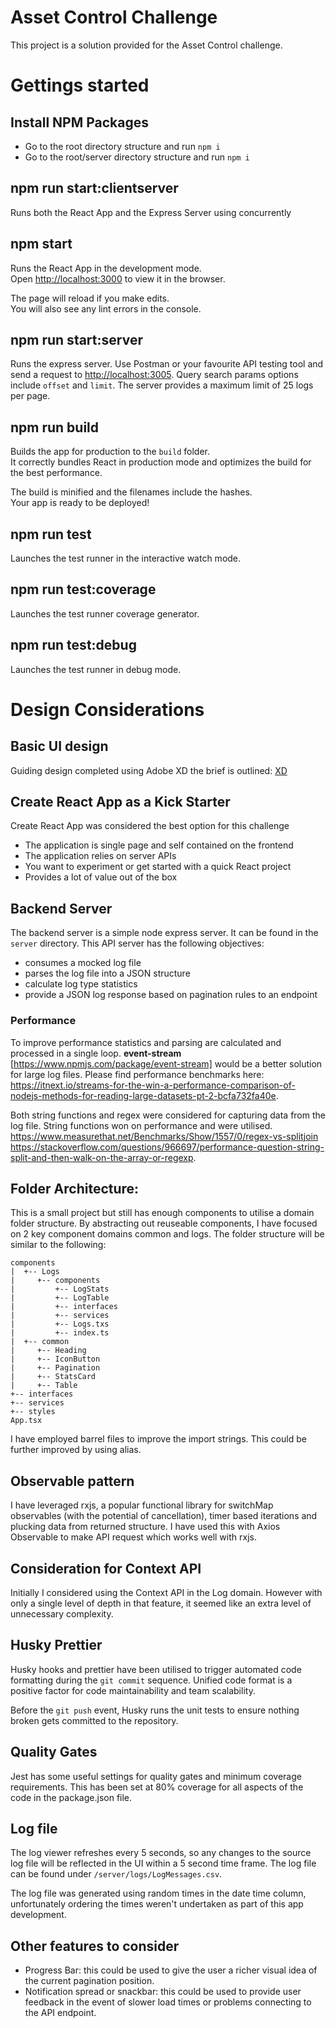 # Asset Control Challenge

This project is a solution provided for the Asset Control challenge.

# Gettings started

## Install NPM Packages

- Go to the root directory structure and run `npm i`
- Go to the root/server directory structure and run `npm i`

## npm run start:clientserver

Runs both the React App and the Express Server using concurrently

## npm start

Runs the React App in the development mode.<br />
Open [http://localhost:3000](http://localhost:3000) to view it in the browser.

The page will reload if you make edits.<br />
You will also see any lint errors in the console.

## npm run start:server

Runs the express server.  Use Postman or your favourite API testing tool and send a request to [http://localhost:3005](http://localhost:3005).  Query search params options include `offset` and `limit`.  The server provides a maximum limit of 25 logs per page.

## npm run build

Builds the app for production to the `build` folder.<br />
It correctly bundles React in production mode and optimizes the build for the best performance.

The build is minified and the filenames include the hashes.<br />
Your app is ready to be deployed!

## npm run test

Launches the test runner in the interactive watch mode.<br />

## npm run test:coverage

Launches the test runner coverage generator.<br />

## npm run test:debug

Launches the test runner in debug mode.<br />

# Design Considerations

## Basic UI design

Guiding design completed using Adobe XD the brief is outlined: <a target="_blank" href="https://xd.adobe.com/view/95f2db46-71fc-47dc-b3fc-6c0575721340-c0a1/">XD</a>

## Create React App as a Kick Starter 

Create React App was considered the best option for this challenge

- The application is single page and self contained on the frontend
- The application relies on server APIs
- You want to experiment or get started with a quick React project 
- Provides a lot of value out of the box

## Backend Server

The backend server is a simple node express server.  It can be found in the `server` directory.  This API server has the following objectives:

- consumes a mocked log file
- parses the log file into a JSON structure
- calculate log type statistics
- provide a JSON log response based on pagination rules to an endpoint

### Performance

To improve performance statistics and parsing are calculated and processed in a single loop.  **event-stream** [https://www.npmjs.com/package/event-stream] would be a better solution for large log files.  Please find performance benchmarks here: https://itnext.io/streams-for-the-win-a-performance-comparison-of-nodejs-methods-for-reading-large-datasets-pt-2-bcfa732fa40e.

Both string functions and regex were considered for capturing data from the log file.  String functions won on performance and were utilised. https://www.measurethat.net/Benchmarks/Show/1557/0/regex-vs-splitjoin https://stackoverflow.com/questions/966697/performance-question-string-split-and-then-walk-on-the-array-or-regexp.

## Folder Architecture:

This is a small project but still has enough components to utilise a domain folder structure.  By abstracting out reuseable components, I have focused on 2 key component domains common and logs.  The folder structure will be similar to the following:


```
components
|  +-- Logs
|     +-- components
|         +-- LogStats
|         +-- LogTable
|         +-- interfaces
|         +-- services
|         +-- Logs.txs
|         +-- index.ts
|  +-- common
|     +-- Heading
|     +-- IconButton
|     +-- Pagination
|     +-- StatsCard
|     +-- Table
+-- interfaces
+-- services
+-- styles
App.tsx
```

I have employed barrel files to improve the import strings.  This could be further improved by using alias.

## Observable pattern

I have leveraged rxjs, a popular functional library for switchMap observables (with the potential of cancellation), timer based iterations and plucking data from returned structure.  I have used this with Axios Observable to make API request which works well with rxjs.

## Consideration for Context API

Initially I considered using the Context API in the Log domain.  However with only a single level of depth in that feature, it seemed like an extra level of unnecessary complexity.

## Husky Prettier 

Husky hooks and prettier have been utilised to trigger automated code formatting during the `git commit` sequence.  Unified code format is a positive factor for code maintainability and team scalability.

Before the `git push` event, Husky runs the unit tests to ensure nothing broken gets committed to the repository.

## Quality Gates

Jest has some useful settings for quality gates and minimum coverage requirements.  This has been set at 80% coverage for all aspects of the code in the package.json file.

## Log file

The log viewer refreshes every 5 seconds, so any changes to the source log file will be reflected in the UI within a 5 second time frame.  The log file can be found under `/server/logs/LogMessages.csv`.  

The log file was generated using random times in the date time column, unfortunately ordering the times weren't undertaken as part of this app development.

## Other features to consider

- Progress Bar: this could be used to give the user a richer visual idea of the current pagination position.
- Notification spread or snackbar: this could be used to provide user feedback in the event of slower load times or problems connecting to the API endpoint.
